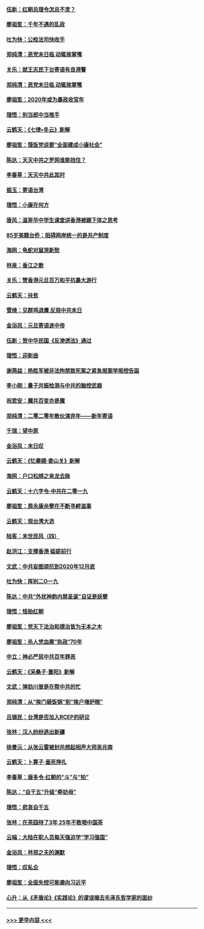 #### [伍新：红朝总理令怎总不灵？](../pages/nsc993/n11770813.md?t=01061311) 
#### [廖祖笙：千年不遇的乱政](../pages/nsc993/n11770373.md?t=01061311) 
#### [吐为快：公检法司快收手](../pages/nsc993/n11770359.md?t=01061311) 
#### [郑纯清：恶党末日临 动辄挨掌嘴](../pages/nsc993/n11769912.md?t=01061311) 
#### [关乐：就王志民下台寄语有良港警](../pages/nsc993/n11769903.md?t=01061311) 
#### [郑纯清：恶党末日临 动辄挨掌嘴](../pages/nsc993/n11769356.md?t=01061311) 
#### [廖祖笙：2020年或为暴政收官年](../pages/nsc993/n11768216.md?t=01061311) 
#### [理悟：别当郎中当推手](../pages/nsc993/n11768243.md?t=01061311) 
#### [云鹤天：《七律▪冬云》新解](../pages/nsc993/n11768204.md?t=01061311) 
#### [廖祖笙：饿饭党说要“全面建成小康社会”](../pages/nsc993/n11767482.md?t=01061311) 
#### [陈达：天灭中共之罗网谁能挡住？](../pages/nsc993/n11767465.md?t=01061311) 
#### [李春草：天灭中共此其时](../pages/nsc993/n11767452.md?t=01061311) 
#### [振玉：寄语台湾](../pages/nsc993/n11767432.md?t=01061311) 
#### [理悟：小康在何方](../pages/nsc993/n11767394.md?t=01061311) 
#### [唐风：温哥华中学生课堂讲香港被踢下体之思考](../pages/nsc993/n11766848.md?t=01061311) 
#### [85岁美籍台侨：阻碍两岸统一的是共产制度](../pages/nsc993/n11765043.md?t=01061311) 
#### [海网：龟蛇对鼠哭新愁](../pages/nsc993/n11764895.md?t=01061311) 
#### [林泉：香江之歌](../pages/nsc993/n11764415.md?t=01061311) 
#### [关乐：赞香港元旦百万和平抗暴大游行](../pages/nsc993/n11764382.md?t=01061311) 
#### [云鹤天：扶贫](../pages/nsc993/n11764245.md?t=01061311) 
#### [雪绮：见群鸡退鹰  反观中共末日](../pages/nsc993/n11762112.md?t=01061311) 
#### [金浴凤：元旦寄语迷中帝](../pages/nsc993/n11761788.md?t=01061311) 
#### [伍新：贺中华民国《反渗透法》通过](../pages/nsc993/n11761994.md?t=01061311) 
#### [理悟：迎新曲](../pages/nsc993/n11761152.md?t=01061311) 
#### [谢燕益：杨胜军被非法拘禁致死案之紧急报案举报控告函](../pages/nsc993/n11756134.md?t=01061311) 
#### [李小刚：量子共振检测与中共的脑控武器](../pages/nsc993/n11754518.md?t=01061311) 
#### [祝君安：魔共百变亦是魔](../pages/nsc993/n11754469.md?t=01061311) 
#### [郑纯清：二零二零年散伙演弃年——新年寄语](../pages/nsc993/n11754195.md?t=01061311) 
#### [千瑞：望中原](../pages/nsc993/n11754159.md?t=01061311) 
#### [金浴凤：末日叹](../pages/nsc993/n11752359.md?t=01061311) 
#### [云鹤天：《忆秦娥‧娄山关》新解](../pages/nsc993/n11752348.md?t=01061311) 
#### [海网：户口松绑之来龙去脉](../pages/nsc993/n11752328.md?t=01061311) 
#### [云鹤天：十六字令‧中共在二零一九](../pages/nsc993/n11752305.md?t=01061311) 
#### [廖祖笙：周永康余孽在不断寻衅滋事](../pages/nsc993/n11751013.md?t=01061311) 
#### [云鹤天：观台湾大选](../pages/nsc993/n11751007.md?t=01061311) 
#### [陆客：末世民风（四）](../pages/nsc993/n11749203.md?t=01061311) 
#### [赵洪江：支撑香港 砥砺前行](../pages/nsc993/n11748482.md?t=01061311) 
#### [文武：中共妄图顽抗到2020年12月底](../pages/nsc993/n11748446.md?t=01061311) 
#### [吐为快：挥别二O一九](../pages/nsc993/n11748411.md?t=01061311) 
#### [陈达：中共“外扰神韵内禁圣诞”自证是妖孽](../pages/nsc993/n11748226.md?t=01061311) 
#### [理悟：怪胎红朝](../pages/nsc993/n11748206.md?t=01061311) 
#### [廖祖笙：党天下法治和德治皆为无本之木](../pages/nsc993/n11748135.md?t=01061311) 
#### [廖祖笙：杀人党血腥“执政”70年](../pages/nsc993/n11745144.md?t=01061311) 
#### [中立：神必严惩中共百年罪恶](../pages/nsc993/n11744970.md?t=01061311) 
#### [云鹤天：《采桑子‧重阳》新解](../pages/nsc993/n11744948.md?t=01061311) 
#### [文武：弹劾川普是在帮中共的忙](../pages/nsc993/n11744758.md?t=01061311) 
#### [郑纯清：从“挨门砸饭锅”到“挨户堵炉眼”](../pages/nsc993/n11744745.md?t=01061311) 
#### [吕锡民：台湾是否加入RCEP的研议](../pages/nsc993/n11744701.md?t=01061311) 
#### [张林：汉人纷纷逃出新疆](../pages/nsc993/n11743530.md?t=01061311) 
#### [徐曼沅：从张云雷被封杀想起相声大师吴兆南](../pages/nsc993/n11741816.md?t=01061311) 
#### [云鹤天：卜算子‧垂死挣扎](../pages/nsc993/n11739956.md?t=01061311) 
#### [李春草：唐多令‧红朝的“斗”与“拍”](../pages/nsc993/n11739830.md?t=01061311) 
#### [陈达：“自干五”升级“牵妨母”](../pages/nsc993/n11739724.md?t=01061311) 
#### [理悟：悲哀自干五](../pages/nsc993/n11739547.md?t=01061311) 
#### [张林：在茶园待了3年 25年不敢喝中国茶](../pages/nsc993/n11739240.md?t=01061311) 
#### [云端：大陆在职人员每天强迫学“学习强国”](../pages/nsc993/n11738735.md?t=01061311) 
#### [金浴凤：林郑之夫的渊默](../pages/nsc993/n11737735.md?t=01061311) 
#### [理悟：叹私企](../pages/nsc993/n11737715.md?t=01061311) 
#### [廖祖笙：全面失控可能袭向习近平](../pages/nsc993/n11737704.md?t=01061311) 
#### [心升：从《矛盾论》《实践论》的谬误揭去毛泽东哲学家的面纱](../pages/nsc993/n11736962.md?t=01061311) 

----
#### [ >>> 更早内容 <<< ](../indexes/nsc993-earlier.md)
